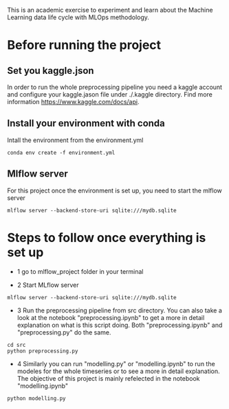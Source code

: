 This is an academic exercise to experiment and learn about the Machine Learning data life cycle with MLOps methodology.

# Before running the project
## Set you kaggle.json
In order to run the whole preprocessing pipeline you need a kaggle account and configure your kaggle.jason file under ./.kaggle directory. Find more information https://www.kaggle.com/docs/api.

## Install your environment with conda
Intall the environment from the environment.yml
```
conda env create -f environment.yml
```

## Mlflow server
For this project once the environment is set up, you need to start the mlflow server
```
mlflow server --backend-store-uri sqlite:///mydb.sqlite
```

# Steps to follow once everything is set up

- 1 go to mlflow_project folder in your terminal

- 2 Start MLflow server
```
mlflow server --backend-store-uri sqlite:///mydb.sqlite
```
- 3 Run the preprocessing pipeline from src directory. You can also take a look at the notebook "preprocessing.ipynb" to get a more in detail explanation on what is this script doing. Both "preprocessing.ipynb" and "preprocessing.py" do the same.
```
cd src 
python preprocessing.py
```
- 4 Similarly you can run "modelling.py" or "modelling.ipynb" to run the modeles for the whole timeseries or to see a more in detail explanation. The objective of this project is mainly refelected in the notebook "modelling.ipynb"
```
python modelling.py
```

